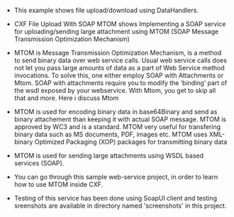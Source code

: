 - This example shows file upload/download using DataHandlers.

- CXF File Upload With SOAP MTOM shows Implementing a SOAP service for uploading/sending large attachment using MTOM (SOAP Message Transmission Optimization Mechanism)

- MTOM is Message Transmission Optimization Mechanism, is a method to send binary data over web service calls.  Usual web service calls does not let you pass large amounts of data as a part of Web Service method invocations. To solve this, one either employ SOAP with Attachments or Mtom. SOAP with attachments require you to modify the ‘binding’ part of the wsdl exposed by your webservice. With Mtom, you get to skip all that and more. Here i discuss Mtom

- MTOM is used for encoding binary data in base64Binary and send as binary attachement than keeping it with actual SOAP message. MTOM is approved by WC3 and is a standard. MTOM very useful for transfering binary data such as MS documents, PDF, images etc. MTOM uses XML-binary Optimized Packaging (XOP) packages for transmitting binary data

- MTOM is used for sending large attachments using WSDL based services (SOAP).

- You can go through this sample web-service project, in order to learn how to use MTOM inside CXF.

- Testing of this service has been done using SoapUI client and testing sreenshots are available in directory named 'screenshots' in this project.
